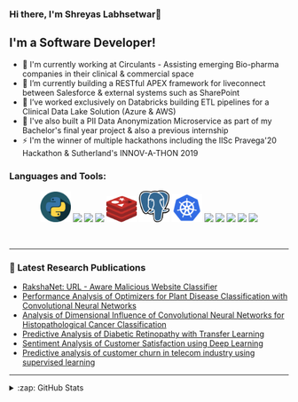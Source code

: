 ### Hi there, I'm Shreyas Labhsetwar👋

## I'm a Software Developer!

- 🔭 I'm currently working at Circulants - Assisting emerging Bio-pharma companies in their clinical & commercial space
- 🌱 I’m currently building a RESTful APEX framework for liveconnect between Salesforce & external systems such as SharePoint
- 👯 I’ve worked exclusively on Databricks building ETL pipelines for a Clinical Data Lake Solution (Azure & AWS)
- 🥅 I've also built a PII Data Anonymization Microservice as part of my Bachelor's final year project & also a previous internship
- ⚡ I'm the winner of multiple hackathons including the IISc Pravega'20 Hackathon & Sutherland's INNOV-A-THON 2019


### Languages and Tools:

<p align="center">
 <div align="center">
   <img width="55" src="https://github.com/Shreyas-l/DataSec.AI/blob/main/Documentation/python.png.png"/>
   <img width="35" src="https://user-images.githubusercontent.com/58290353/137593148-6e892218-cec9-4b3d-8f04-ebddcecb6c8e.png"/>
   <img width="55" src="https://user-images.githubusercontent.com/58290353/137593271-247fd453-c0b0-4f3f-98ea-648132bbdbd1.png"/>
   
   <img width="100" src="https://user-images.githubusercontent.com/58290353/137593206-0beff8c6-fb82-4038-a8a6-c648da06a9e9.png"/>
   
   <img width="55" src="https://github.com/Shreyas-l/DataSec.AI/blob/main/Documentation/redis.png"/>
   
   <img width="55" src="https://github.com/Shreyas-l/DataSec.AI/blob/main/Documentation/postgres.png"/>
   
   <img width="55" src="https://github.com/Shreyas-l/DataSec.AI/blob/main/Documentation/k8_.png"/>

   <img width="80" src="https://user-images.githubusercontent.com/58290353/137593431-6a269a8c-4088-4a5b-9c6d-a9b242a95507.png"/>
      
   <img height="50" src="https://user-images.githubusercontent.com/58290353/137593477-b8cd4f9a-ff89-4ea9-b75f-fd0c796b253d.png"/>
  
  <img width="80" src="https://user-images.githubusercontent.com/58290353/137593484-6add8dcd-32e8-4cab-ae86-c0a81badbb7d.png"/>
  
  <img height="60" src="https://user-images.githubusercontent.com/58290353/137593445-ed756d52-d5a8-41d2-a1f4-f8c85078703f.png"/>
  
  <img height="50" src="https://user-images.githubusercontent.com/58290353/137593455-68f3f71d-722c-402e-8ba6-4a12eade7fa7.png"/>



</div>
</p>

<!-- 
[<img align="left" alt="Visual Studio Code" width="26px" src="https://raw.githubusercontent.com/github/explore/80688e429a7d4ef2fca1e82350fe8e3517d3494d/topics/visual-studio-code/visual-studio-code.png" />][webdevplaylist]
[<img align="left" alt="HTML5" width="26px" src="https://raw.githubusercontent.com/github/explore/80688e429a7d4ef2fca1e82350fe8e3517d3494d/topics/html/html.png" />][webdevplaylist]
[<img align="left" alt="CSS3" width="26px" src="https://raw.githubusercontent.com/github/explore/80688e429a7d4ef2fca1e82350fe8e3517d3494d/topics/css/css.png" />][cssplaylist]
[<img align="left" alt="Sass" width="26px" src="https://raw.githubusercontent.com/github/explore/80688e429a7d4ef2fca1e82350fe8e3517d3494d/topics/sass/sass.png" />][cssplaylist]
[<img align="left" alt="JavaScript" width="26px" src="https://raw.githubusercontent.com/github/explore/80688e429a7d4ef2fca1e82350fe8e3517d3494d/topics/javascript/javascript.png" />][jsplaylist]
[<img align="left" alt="React" width="26px" src="https://raw.githubusercontent.com/github/explore/80688e429a7d4ef2fca1e82350fe8e3517d3494d/topics/react/react.png" />][reactplaylist]
[<img align="left" alt="Gatsby" width="26px" src="https://raw.githubusercontent.com/github/explore/e94815998e4e0713912fed477a1f346ec04c3da2/topics/gatsby/gatsby.png" />][webdevplaylist]
[<img align="left" alt="GraphQL" width="26px" src="https://raw.githubusercontent.com/github/explore/80688e429a7d4ef2fca1e82350fe8e3517d3494d/topics/graphql/graphql.png" />][webdevplaylist]
[<img align="left" alt="Node.js" width="26px" src="https://raw.githubusercontent.com/github/explore/80688e429a7d4ef2fca1e82350fe8e3517d3494d/topics/nodejs/nodejs.png" />][webdevplaylist]
[<img align="left" alt="Deno" width="26px" src="https://raw.githubusercontent.com/github/explore/361e2821e2dea67711cde99c9c40ed357061cf27/topics/deno/deno.png" />][webdevplaylist]
[<img align="left" alt="SQL" width="26px" src="https://raw.githubusercontent.com/github/explore/80688e429a7d4ef2fca1e82350fe8e3517d3494d/topics/sql/sql.png" />][webdevplaylist]
[<img align="left" alt="MySQL" width="26px" src="https://raw.githubusercontent.com/github/explore/80688e429a7d4ef2fca1e82350fe8e3517d3494d/topics/mysql/mysql.png" />][webdevplaylist]
[<img align="left" alt="MongoDB" width="26px" src="https://raw.githubusercontent.com/github/explore/80688e429a7d4ef2fca1e82350fe8e3517d3494d/topics/mongodb/mongodb.png" />][webdevplaylist]
[<img align="left" alt="Git" width="26px" src="https://raw.githubusercontent.com/github/explore/80688e429a7d4ef2fca1e82350fe8e3517d3494d/topics/git/git.png" />][webdevplaylist]
[<img align="left" alt="GitHub" width="26px" src="https://raw.githubusercontent.com/github/explore/78df643247d429f6cc873026c0622819ad797942/topics/github/github.png" />][webdevplaylist]
[<img align="left" alt="Terminal" width="26px" src="https://raw.githubusercontent.com/github/explore/80688e429a7d4ef2fca1e82350fe8e3517d3494d/topics/terminal/terminal.png" />][webdevplaylist]
 -->
<br />

---

### 📕 Latest Research Publications

<!-- Research-Projects:START -->
- [RakshaNet: URL - Aware Malicious Website Classifier](https://ieeexplore.ieee.org/document/9478114)
- [Performance Analysis of Optimizers for Plant Disease Classification with Convolutional Neural Networks](https://ieeexplore.ieee.org/document/9487698)
- [Analysis of Dimensional Influence of Convolutional Neural Networks for Histopathological Cancer Classification](https://ieeexplore.ieee.org/document/9487582)
- [Predictive Analysis of Diabetic Retinopathy with Transfer Learning](https://ieeexplore.ieee.org/document/9487789)
- [Sentiment Analysis of Customer Satisfaction using Deep Learning](http://www.irjcs.com/volumes/Vol6/iss12/02.DCCS10083.pdf)
- [Predictive analysis of customer churn in telecom industry using supervised learning](http://ictactjournals.in/ArticleDetails.aspx?id=4033)
<!-- Research-Projects:END -->

---

<details>
  <summary>:zap: GitHub Stats</summary>

![Shreyas's GitHub stats](https://github-readme-stats.vercel.app/api?username=Shreyas-l)

</details>

[website]: https://codeSTACKr.com
[course]: http://vsCodeHero.com
[twitter]: https://twitter.com/codeSTACKr
[youtube]: https://youtube.com/codeSTACKr
[mail]: shreyas.labh@gmail.com
[linkedin]: https://www.linkedin.com/in/shreyaslabh/
[webdevplaylist]: https://www.youtube.com/playlist?list=PLkwxH9e_vrAJ0WbEsFA9W3I1W-g_BTsbt
[jsplaylist]: https://www.youtube.com/playlist?list=PLkwxH9e_vrALRJKu7wfXby3MKeflhTu6B
[cssplaylist]: https://www.youtube.com/playlist?list=PLkwxH9e_vrALSdvZuEh6gqQdmDoDIoqz4
[reactplaylist]: https://www.youtube.com/playlist?list=PLkwxH9e_vrAK4TdffpxKY3QGyHCpxFcQ0
